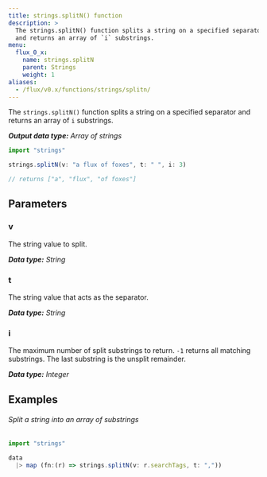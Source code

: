 ```yaml
---
title: strings.splitN() function
description: >
  The strings.splitN() function splits a string on a specified separator
  and returns an array of `i` substrings.
menu:
  flux_0_x:
    name: strings.splitN
    parent: Strings
    weight: 1
aliases:
  - /flux/v0.x/functions/strings/splitn/
---
```


The `strings.splitN()` function splits a string on a specified separator and returns
an array of `i` substrings.

_**Output data type:** Array of strings_

```js
import "strings"

strings.splitN(v: "a flux of foxes", t: " ", i: 3)

// returns ["a", "flux", "of foxes"]
```

## Parameters

### v
The string value to split.

_**Data type:** String_

### t
The string value that acts as the separator.

_**Data type:** String_

### i
The maximum number of split substrings to return.
`-1` returns all matching substrings.
The last substring is the unsplit remainder.

_**Data type:** Integer_

## Examples

###### Split a string into an array of substrings
```js
import "strings"

data
  |> map (fn:(r) => strings.splitN(v: r.searchTags, t: ","))
```
